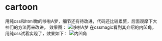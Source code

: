 # cartoon
用纯css和html做的哆啦A梦，细节还有待改进，代码还比较累赘，后面观摩下大神们的方法再来改进。
效果图：
![哆啦A梦](http://raw.github.com/junnuobaby/cartoon/master/duola.png) 
在cssmagic看到其介绍的内凹角，用纯css试着实现了，效果如下：
![内凹角](http://raw.github.com/junnuobaby/cartoon/master/concave.png) 

